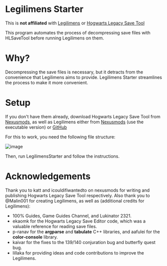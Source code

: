 # Legilimens Starter
This is **not affiliated** with [Legilimens](https://github.com/Malin001/Legilimens-Hogwarts-Legacy-cpp) or [Hogwarts Legacy Save Tool](https://www.nexusmods.com/hogwartslegacy/mods/1983)

This program automates the process of decompressing save files with HLSaveTool before running Legilimens on them.
# Why?
Decompressing the save files is necessary, but it detracts from the convenience that Legilimens aims to provide. Legilimens Starter streamlines the process to make it more convenient.

# Setup
If you don't have them already, download Hogwarts Legacy Save Tool from [Nexusmods](https://www.nexusmods.com/hogwartslegacy/mods/1983), as well as Legilimens either from [Nexusmods](https://www.nexusmods.com/hogwartslegacy/mods/556) (use the executable version) or [GitHub](https://github.com/Malin001/Legilimens-Hogwarts-Legacy-cpp)

For this to work, you need the following file structure:

![image](https://github.com/user-attachments/assets/8fc5b85e-c062-4ddc-85ab-e0b8b5cbec3e)

Then, run LegilimensStarter and follow the instructions.

# Acknowledgements
Thank you to katt and icouldifiwantedto on nexusmods for writing and publishing Hogwarts Legacy Save Tool respectively.
Also thank you to @Malin001 for creating Legilimens, as well as (additional credits for Legilimens):
  - 100% Guides, Game Guides Channel, and Lukinator 2321.
  - ekaomk for the Hogwarts Legacy Save Editor code, which was a valuable reference for reading save files.
  - p-ranav for the **argparse** and **tabulate** C++ libraries, and aafulei for the **color-console** library.
  - kaivar for the fixes to the 139/140 conjuration bug and butterfly quest bug.
  - lillaka for providing ideas and code contributions to improve the Legilimens.
